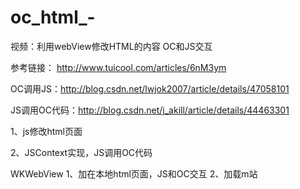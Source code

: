 # oc_html_-
视频：利用webView修改HTML的内容
OC和JS交互

参考链接： http://www.tuicool.com/articles/6nM3ym

OC调用JS：http://blog.csdn.net/lwjok2007/article/details/47058101

JS调用OC代码：http://blog.csdn.net/j_akill/article/details/44463301

1、js修改html页面
 
2、JSContext实现，JS调用OC代码

WKWebView
1、加在本地html页面，JS和OC交互
2、加载m站
